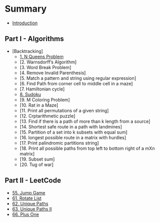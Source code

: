 # Summary


* [Introduction](README.md)

## Part I - Algorithms
* [Backtracking]
	* [1. N Queens Problem](Backtracking-N-Queen-Problem.md)
	* [2. Warnsdorff’s Algorithm]
	* [3. Word Break Problem]
	* [4. Remove Invalid Parenthesis]
	* [5. Match a pattern and string using regular expression]
	* [6. Find Path from corner cell to middle cell in a maze]
	* [7. Hamiltonian cycle]
	* [8. Sudoku](Backtracking-Sudoku.md)
	* [9. M Coloring Problem]
	* [10. Rat in a Maze]
	* [11. Print all permutations of a given string]
	* [12. Crptarithmetic puzzle]
	* [13. Find if there is a path of more than k length from a source]
	* [14. Shortest safe route in a path with landmines]
	* [15. Partition of a set into k subsets with equal sum]
	* [16. longest possible route in a matrix with hurdles]
	* [17. Print palindromic partitions string]
	* [18. Print all possible paths from top left to bottom right of a mXn matrix]
	* [19. Subset sum]
	* [20. Tug of war]

## Part II - LeetCode
* [55. Jump Game](leetCode-55-Jump-Game.md)
* [61. Rotate List](leetCode-61-Rotate-List.md)
* [62. Unique Paths](leetCode-62-Unique-Paths.md)
* [63. Unique Paths II](leetCode-63-Unique-Paths-II.md)
* [66. Plus One](leetCode-66-Plus-One.md)

